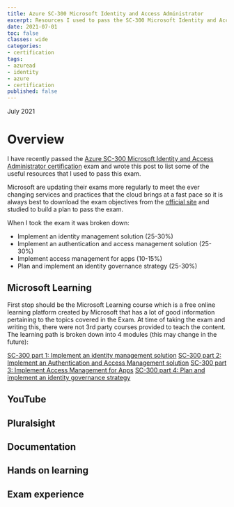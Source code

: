```yaml
---
title: Azure SC-300 Microsoft Identity and Access Administrator
excerpt: Resources I used to pass the SC-300 Microsoft Identity and Access Administrator Certification Exam.
date: 2021-07-01
toc: false
classes: wide
categories:
- certification
tags:
- azuread
- identity
- azure
- certification 
published: false
---
```

July 2021

# Overview

I have recently passed the [Azure SC-300 Microsoft Identity and Access Administrator certification] exam and wrote this post to list some of the useful resources that I used to pass this exam.

Microsoft are updating their exams more regularly to meet the ever changing services and practices that the cloud brings at a fast pace so it is always best to download the exam objectives from the [official site] and studied to build a plan to pass the exam.

When I took the exam it was broken down:

* Implement an identity management solution (25-30%)  
* Implement an authentication and access management solution (25-30%)
* Implement access management for apps (10-15%)
* Plan and implement an identity governance strategy (25-30%)

## Microsoft Learning

First stop should be the Microsoft Learning course which is a free online learning platform created by Microsoft that has a lot of good information pertaining to the topics covered in the Exam. At time of taking the exam and writing this, there were not 3rd party courses provided to teach the content. The learning path is broken down into 4 modules (this may change in the future):

[SC-300 part 1: Implement an identity management solution]
[SC-300 part 2: Implement an Authentication and Access Management solution]
[SC-300 part 3: Implement Access Management for Apps]
[SC-300 part 4: Plan and implement an identity governance strategy]

## YouTube

## Pluralsight

## Documentation

## Hands on learning

## Exam experience

[Azure SC-300 Microsoft Identity and Access Administrator certification]: https://docs.microsoft.com/en-us/learn/certifications/exams/sc-300

[official site]: https://docs.microsoft.com/en-us/learn/certifications/exams/sc-300

[SC-300 part 1: Implement an identity management solution]: https://docs.microsoft.com/en-us/learn/paths/implement-identity-management-solution/

[SC-300 part 2: Implement an Authentication and Access Management solution]: https://docs.microsoft.com/en-us/learn/paths/implement-authentication-access-management-solution/

[SC-300 part 3: Implement Access Management for Apps]: https://docs.microsoft.com/en-us/learn/paths/implement-access-management-for-apps/

[SC-300 part 4: Plan and implement an identity governance strategy]: https://docs.microsoft.com/en-us/learn/paths/plan-implement-identity-governance-strategy/